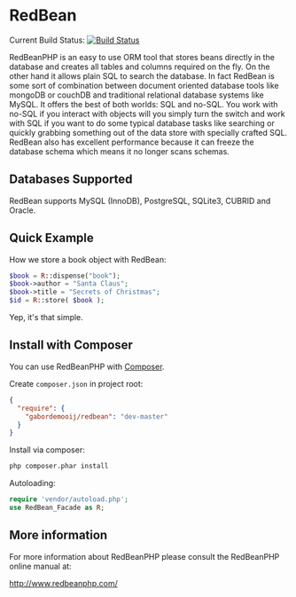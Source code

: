 RedBean
===========

Current Build Status:
[![Build Status](https://secure.travis-ci.org/gabordemooij/redbean.png)](http://travis-ci.org/gabordemooij/redbean)

RedBeanPHP is an easy to use ORM tool that stores beans directly in the
database and creates all tables and columns required on the fly.
On the other hand it allows plain SQL to search the database. In fact
RedBean is some sort of combination between document oriented database
tools like mongoDB or couchDB and traditional relational database systems
like MySQL. It offers the best of both worlds: SQL and no-SQL. You work
with no-SQL if you interact with objects will you simply turn the switch
and work with SQL if you want to do some typical database tasks like
searching or quickly grabbing something out of the data store with
specially crafted SQL. RedBean also has excellent performance because it
can freeze the database schema which means it no longer scans schemas.

Databases Supported
-------------------

RedBean supports MySQL (InnoDB), PostgreSQL, SQLite3, CUBRID and Oracle.

Quick Example
-------------

How we store a book object with RedBean:
```php
$book = R::dispense("book");
$book->author = "Santa Claus";
$book->title = "Secrets of Christmas";
$id = R::store( $book );
```

Yep, it's that simple.

Install with Composer
------------------------
You can use RedBeanPHP with [Composer](http://getcomposer.org/).

Create `composer.json` in project root:
```json
{
  "require": {
    "gabordemooij/redbean": "dev-master"
  }
}
```

Install via composer:
```bash
php composer.phar install
```

Autoloading:
```php
require 'vendor/autoload.php';
use RedBean_Facade as R;
```

More information
----------------

For more information about RedBeanPHP please consult
the RedBeanPHP online manual at:

http://www.redbeanphp.com/
